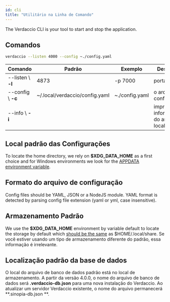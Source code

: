```yaml
---
id: cli
title: "Utilitário na Linha de Comando"
---
```


The Verdaccio CLI is your tool to start and stop the application.

## Comandos

```bash
verdaccio --listen 4000 --config ~./config.yaml
```

| Comando            | Padrão                         | Exemplo        | Descrição                             |
| ------------------ | ------------------------------ | -------------- | ------------------------------------- |
| --listen \ **-l** | 4873                           | -p 7000        | porta http                            |
| --config \ **-c** | ~/.local/verdaccio/config.yaml | ~./config.yaml | o arquivo de configuração             |
| --info \ **-i**   |                                |                | imprime informações do ambiente local |

## Local padrão das Configurações

To locate the home directory, we rely on **$XDG_DATA_HOME** as a first choice and for Windows environments we look for the [APPDATA environment variable](https://www.howtogeek.com/318177/what-is-the-appdata-folder-in-windows/).

## Formato do arquivo de configuração

Config files should be YAML, JSON or a NodeJS module. YAML format is detected by parsing config file extension (yaml or yml, case insensitive).

## Armazenamento Padrão

We use the **$XDG_DATA_HOME** environment by variable default to locate the storage by default which [should be the same](https://askubuntu.com/questions/538526/is-home-local-share-the-default-value-for-xdg-data-home-in-ubuntu-14-04) as $HOME/.local/share. Se você estiver usando um tipo de armazenamento diferente do padrão, essa informação é irrelevante.

## Localização padrão da base de dados

O local do arquivo de banco de dados padrão está no local de armazenamento. A partir da versão 4.0.0, o nome do arquivo de banco de dados será **.verdaccio-db.json** para uma nova instalação do Verdaccio. Ao atualizar um servidor Verdaccio existente, o nome do arquivo permanecerá **.sinopia-db.json **.